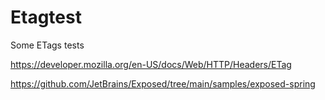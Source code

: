 # Etagtest
Some ETags tests

https://developer.mozilla.org/en-US/docs/Web/HTTP/Headers/ETag

https://github.com/JetBrains/Exposed/tree/main/samples/exposed-spring

